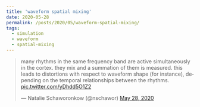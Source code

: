 ```yaml
---
title: 'waveform spatial mixing'
date: 2020-05-28
permalink: /posts/2020/05/waveform-spatial-mixing/
tags:
  - simulation
  - waveform
  - spatial-mixing
---
```

<blockquote class="twitter-tweet" ><p lang="en" dir="ltr">many rhythms in the same frequency band are active simultaneously in the cortex. they mix and a summation of them is measured. this leads to distortions with respect to waveform shape (for instance), depending on the temporal relationships between the rhythms. <a href="https://t.co/yDhdd5O1Z2">pic.twitter.com/yDhdd5O1Z2</a></p>&mdash; Natalie Schaworonkow (@nschawor) <a href="https://twitter.com/nschawor/status/1266093735898578944?ref_src=twsrc%5Etfw">May 28, 2020</a></blockquote><script async src="https://platform.twitter.com/widgets.js" charset="utf-8"></script>
